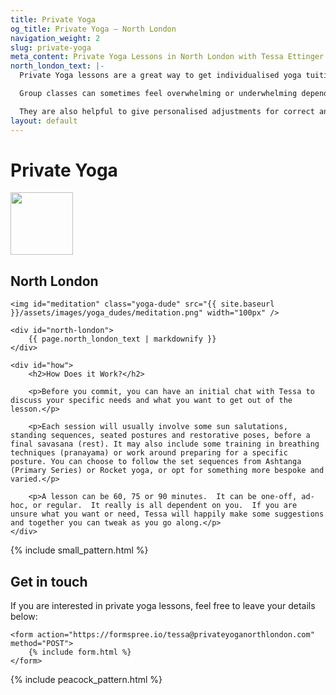 ```yaml
---
title: Private Yoga
og_title: Private Yoga — North London
navigation_weight: 2
slug: private-yoga
meta_content: Private Yoga Lessons in North London with Tessa Ettinger
north_london_text: |-
  Private Yoga lessons are a great way to get individualised yoga tuition to meet your unique needs as different cues, modifications and movements are often required for different body types and conditions.

  Group classes can sometimes feel overwhelming or underwhelming depending on where you’re at. One to one yoga sessions can help you overcome barriers to either enter the world of yoga or deepen your current practice.

  They are also helpful to give personalised adjustments for correct and safe alignment that often aren’t possible in a busy class, especially if you are dealing with an injury. For those who have hectic or irregular schedules it can be hard to find a timetabled class that suits, in which case private lessons can be the perfect solution.
layout: default
---
```


<div id="private-yoga-page">
	<h1>Private Yoga</h1>
	<img class="line" width="100px" src="{{ site.baseurl }}/assets/images/line.png" />
	<h2 class="amatic">North London</h2>

	<img id="meditation" class="yoga-dude" src="{{ site.baseurl }}/assets/images/yoga_dudes/meditation.png" width="100px" />

	<div id="north-london">
		{{ page.north_london_text | markdownify }}
	</div>

	<div id="how">
		<h2>How Does it Work?</h2>
	
		<p>Before you commit, you can have an initial chat with Tessa to discuss your specific needs and what you want to get out of the lesson.</p>
		
		<p>Each session will usually involve some sun salutations, standing sequences, seated postures and restorative poses, before a final savasana (rest). It may also include some training in breathing techniques (pranayama) or work around preparing for a specific posture. You can choose to follow the set sequences from Ashtanga (Primary Series) or Rocket yoga, or opt for something more bespoke and varied.</p>
	
		<p>A lesson can be 60, 75 or 90 minutes.  It can be one-off, ad-hoc, or regular.  It really is all dependent on you.  If you are unsure what you want or need, Tessa will happily make some suggestions and together you can tweak as you go along.</p>
	</div>
</div>

{% include small_pattern.html %}

<div id="private-yoga-form">		
	<h2>Get in touch</h2>
	<p>If you are interested in private yoga lessons, feel free to leave your details below:</p>

	<form action="https://formspree.io/tessa@privateyoganorthlondon.com" method="POST">
		{% include form.html %}
	</form>
</div>

{% include peacock_pattern.html %}